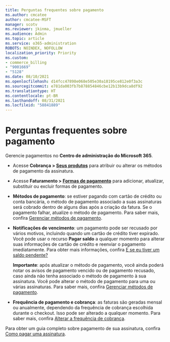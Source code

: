 ```yaml
---
title: Perguntas frequentes sobre pagamento
ms.author: cmcatee
author: cmcatee-MSFT
manager: scotv
ms.reviewer: jkinma, jmueller
ms.audience: Admin
ms.topic: article
ms.service: o365-administration
ROBOTS: NOINDEX, NOFOLLOW
localization_priority: Priority
ms.custom:
- commerce_billing
- "9001669"
- "5128"
ms.date: 08/10/2021
ms.openlocfilehash: d14fcc47898e068e505e30a18195ce812e0f3a3c
ms.sourcegitcommit: e781da003fb7b878854846cbe12b13b9dca8df92
ms.translationtype: HT
ms.contentlocale: pt-BR
ms.lasthandoff: 08/31/2021
ms.locfileid: "58841889"
---
```

# <a name="payment-faq"></a>Perguntas frequentes sobre pagamento

Gerencie pagamentos no **Centro de administração do Microsoft 365**.

- Acesse **Cobrança > [Seus produtos](https://go.microsoft.com/fwlink/p/?linkid=842054)** para atribuir ou alterar os métodos de pagamento da assinatura.
- Acesse **Faturamento > [Formas de pagamento](https://go.microsoft.com/fwlink/p/?linkid=2018806)** para adicionar, atualizar, substituir ou excluir formas de pagamento.

- **Métodos de pagamento**: se estiver pagando com cartão de crédito ou conta bancária, o método de pagamento associado a suas assinaturas será cobrado dentro de alguns dias após a criação da fatura. Se o pagamento falhar, atualize o método de pagamento. Para saber mais, confira [Gerenciar métodos de pagamento](https://docs.microsoft.com/microsoft-365/commerce/billing-and-payments/manage-payment-methods).

- **Notificações de vencimento**: um pagamento pode ser recusado por vários motivos, incluindo quando um cartão de crédito tiver expirado. Você pode usar o recurso **Pagar saldo** a qualquer momento para alterar suas informações de cartão de crédito e reenviar o pagamento imediatamente. Para obter mais informações, confira [E se eu tiver um saldo pendente?](https://docs.microsoft.com/microsoft-365/commerce/billing-and-payments/pay-for-your-subscription#what-if-i-have-an-outstanding-balance)

    **Importante**: após atualizar o método de pagamento, você ainda poderá notar os avisos de pagamento vencido ou de pagamento recusado, caso ainda não tenha associado o método de pagamento à sua assinatura. Você pode alterar o método de pagamento para uma ou várias assinaturas. Para saber mais, confira [Gerenciar métodos de pagamento](https://docs.microsoft.com/microsoft-365/commerce/billing-and-payments/manage-payment-methods).

- **Frequência de pagamento e cobrança**: as faturas são geradas mensal ou anualmente, dependendo da frequência de cobrança escolhida durante o checkout. Isso pode ser alterado a qualquer momento. Para saber mais, confira [Alterar a frequência de cobrança](https://docs.microsoft.com/microsoft-365/commerce/billing-and-payments/change-payment-frequency).

Para obter um guia completo sobre pagamento de sua assinatura, confira [Como pagar uma assinatura](https://docs.microsoft.com/microsoft-365/commerce/billing-and-payments/pay-for-your-subscription).
